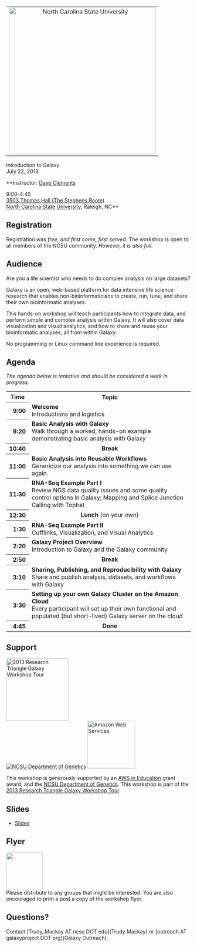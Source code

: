 <div class='center'>
<table>
  <tr>
    <td style=" border: none; text-align: center; vertical-align: middle;"> <a href='http://www.ncsu.edu/'><img src='/Images/Logos/NCSULogoWideRed.png' alt='North Carolina State University' width="400px" /></a> </td>
  </tr>
</table>


<div class='title'>Introduction to Galaxy<br />July 22, 2013</div>

**Instructor: [Dave Clements](/DaveClements)

9:00-4:45<br />
[3503 Thomas Hall (The Stephens Room)](http://harvest.cals.ncsu.edu/caat/index.cfm?pageID=1331)<br />
[North Carolina State University](http://ncsu.edu/), Raleigh, NC**


</div>

## Registration

Registration was *free, and first come, first served*.  The workshop is open to all members of the NCSU community. *However, it is also full.*

## Audience
Are you a life scientist who needs to do complex analysis on large datasets?

Galaxy is an open, web-based platform for data intensive life science research that enables non-bioinformaticians to create, run, tune, and share their own bioinformatic analyses.

This hands-on workshop will teach participants how to integrate data, and perform simple and complex analysis within Galaxy.  It will also cover data visualization and visual analytics, and how to share and reuse your bioinformatic analyses, all from within Galaxy.

No programming or Linux command line experience is required.

## Agenda

*The agenda below is tentative and should be considered a work in progress.*

<table>
  <tr class="th" >
    <th> Time </th>
    <th> Topic </th>
  </tr>
  <tr>
    <th style=" text-align: right;"> 9:00 </th>
    <td> <strong>Welcome</strong><div class='indent'>Introductions and logistics</div> </td>
  </tr>
  <tr>
    <th style=" text-align: right;"> 9:20 </th>
    <td> <strong>Basic Analysis with Galaxy</strong><div class='indent'>Walk through a worked, hands-on example demonstrating basic analysis with Galaxy</div> </td>
  </tr>
  <tr>
    <th style=" text-align: right;"> 10:40 </th>
    <td style=" text-align: center;"> <strong>Break</strong> </td>
  </tr>
  <tr>
    <th style=" text-align: right;"> 11:00 </th>
    <td> <strong>Basic Analysis into Reusable Workflows</strong><div class='indent'>Genericize our analysis into something we can use again.</div> </td>
  </tr>
  <tr>
    <th style=" text-align: right;"> 11:30 </th>
    <td> <strong>RNA-Seq Example Part I</strong><div class='indent'>Review NGS data quality issues and some quality control options in Galaxy; Mapping and Splice Junction Calling with Tophat</div> </td>
  </tr>
  <tr>
    <th style=" text-align: right;"> 12:30 </th>
    <td style=" text-align: center;"> <strong>Lunch</strong> (on your own) </td>
  </tr>
  <tr>
    <th style=" text-align: right;"> 1:30 </th>
    <td> <strong>RNA-Seq Example Part II</strong><div class='indent'>Cufflinks, Visualization, and Visual Analytics</div> </td>
  </tr>
  <tr>
    <th style=" text-align: right;"> 2:20 </th>
    <td> <strong>Galaxy Project Overview</strong><div class='indent'>Introduction to Galaxy and the Galaxy community</div> </td>
  </tr>
  <tr>
    <th style=" text-align: right;"> 2:50 </th>
    <td style=" text-align: center;"> <strong>Break</strong> </td>
  </tr>
  <tr>
    <th style=" text-align: right;"> 3:10 </th>
    <td> <strong>Sharing, Publishing, and Reproducibility with Galaxy</strong><div class='indent'>Share and publish analysis, datasets, and workflows with Galaxy</div> </td>
  </tr>
  <tr>
    <th style=" text-align: right;"> 3:30 </th>
    <td> <strong>Setting up your own Galaxy Cluster on the Amazon Cloud</strong><div class='indent'>Every participant will set up their own functional and populated (but short-lived) Galaxy server on the cloud </div> </td>
  </tr>
  <tr>
    <th style=" text-align: right;"> 4:45 </th>
    <td style=" text-align: center;"> <strong>Done</strong> </td>
  </tr>
</table>


## Support

<div class='left'><a href='/Events/RTWorkshopTour2013'><img src='/Images/Logos/RTGalaxyWorkshopTour2013-300.png' alt='2013 Research Triangle Galaxy Workshop Tour' width="170px" /></a></div>

<div class='right'><a href='http://cals.ncsu.edu/genetics/index.php'><img src='/Images/Logos/NCSUGeneticsLogo148.png' alt='NCSU Department of Genetics'  /></a> <a href='http://aws.amazon.com/'><img src='/Images/Logos/AWSLogo.png' alt='Amazon Web Services' width="130px" /></a></div>

This workshop is generously supported by an [AWS in Education](http://aws.amazon.com/education/) grant award, and the [NCSU Department of Genetics](http://cals.ncsu.edu/genetics/index.php).  This workshop is part of the [2013 Research Triangle Galaxy Workshop Tour](/Events/RTWorkshopTour2013).

## Slides

* [Slides](ATTACHMENT_URLDocuments/Presentations/201307NCSUWorkshop.pdf)

## Flyer

<div class='right'><a href='/attachment:NCSUGalaxy2013.pdf'><img src='/NCSUGalaxy2013Thumb.png' alt='' width="100" /></a></div>
Please distribute to any groups that might be interested.  You are also encouraged to print a post a copy of the workshop flyer.

## Questions?

Contact [Trudy_Mackay AT ncsu DOT edu](Trudy Mackay) or [outreach AT galaxyproject DOT org](Galaxy Outreach).
